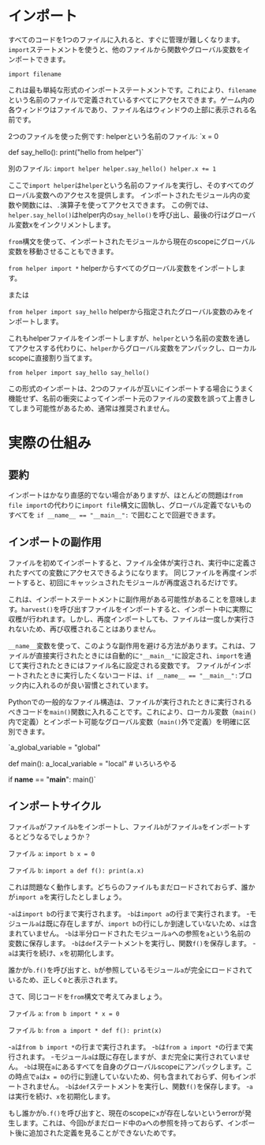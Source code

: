 # インポート
すべてのコードを1つのファイルに入れると、すぐに管理が難しくなります。
`import`ステートメントを使うと、他のファイルから関数やグローバル変数をインポートできます。

`import filename`

これは最も単純な形式のインポートステートメントです。これにより、`filename`という名前のファイルで定義されているすべてにアクセスできます。ゲーム内の各ウィンドウはファイルであり、ファイル名はウィンドウの上部に表示される名前です。

2つのファイルを使った例です:
helperという名前のファイル:
`x = 0

def say_hello():
    print("hello from helper")`

別のファイル:
`import helper
helper.say_hello()
helper.x += 1`

ここで`import helper`は`helper`という名前のファイルを実行し、そのすべてのグローバル変数へのアクセスを提供します。
インポートされたモジュール内の変数や関数には、`.`演算子を使ってアクセスできます。
この例では、`helper.say_hello()`はhelper内の`say_hello()`を呼び出し、最後の行はグローバル変数xをインクリメントします。

`from`構文を使って、インポートされたモジュールから現在のscopeにグローバル変数を移動させることもできます。

`from helper import *`
helperからすべてのグローバル変数をインポートします。

または

`from helper import say_hello`
helperから指定されたグローバル変数のみをインポートします。

これもhelperファイルをインポートしますが、`helper`という名前の変数を通してアクセスする代わりに、`helper`からグローバル変数をアンパックし、ローカルscopeに直接割り当てます。

`from helper import say_hello
say_hello()`

この形式のインポートは、2つのファイルが互いにインポートする場合にうまく機能せず、名前の衝突によってインポート元のファイルの変数を誤って上書きしてしまう可能性があるため、通常は推奨されません。

# 実際の仕組み

## 要約
インポートはかなり直感的でない場合がありますが、ほとんどの問題は`from file import`の代わりに`import file`構文に固執し、グローバル定義でないものすべてを
`if __name__ == "__main__":`
で囲むことで回避できます。

## インポートの副作用
ファイルを初めてインポートすると、ファイル全体が実行され、実行中に定義されたすべての変数にアクセスできるようになります。
同じファイルを再度インポートすると、初回にキャッシュされたモジュールが再度返されるだけです。

これは、インポートステートメントに副作用がある可能性があることを意味します。`harvest()`を呼び出すファイルをインポートすると、インポート中に実際に収穫が行われます。しかし、再度インポートしても、ファイルは一度しか実行されないため、再び収穫されることはありません。

`__name__`変数を使って、このような副作用を避ける方法があります。これは、ファイルが直接実行されたときには自動的に`"__main__"`に設定され、`import`を通じて実行されたときにはファイル名に設定される変数です。
ファイルがインポートされたときに実行したくないコードは、`if __name__ == "__main__":`ブロック内に入れるのが良い習慣とされています。

Pythonでの一般的なファイル構造は、ファイルが実行されたときに実行されるべきコードを`main()`関数に入れることです。これにより、ローカル変数（`main()`内で定義）とインポート可能なグローバル変数（`main()`外で定義）を明確に区別できます。

`a_global_variable = "global"

def main():
    a_local_variable = "local"
    # いろいろやる

if __name__ == "__main__":
    main()`

## インポートサイクル
ファイル`a`がファイル`b`をインポートし、ファイル`b`がファイル`a`をインポートするとどうなるでしょうか？

ファイル `a`:
`import b
x = 0`

ファイル `b`:
`import a
def f():
    print(a.x)`

これは問題なく動作します。どちらのファイルもまだロードされておらず、誰かが`import a`を実行したとしましょう。

-`a`は`import b`の行まで実行されます。
-`b`は`import a`の行まで実行されます。
-モジュール`a`は既に存在しますが、`import b`の行にしか到達していないため、`x`は含まれていません。
-`b`は半分ロードされたモジュール`a`への参照を`a`という名前の変数に保存します。
-`b`は`def`ステートメントを実行し、関数`f()`を保存します。
-`a`は実行を続け、`x`を初期化します。

誰かが`b.f()`を呼び出すと、`b`が参照しているモジュール`a`が完全にロードされているため、正しく`0`と表示されます。

さて、同じコードを`from`構文で考えてみましょう。

ファイル `a`:
`from b import *
x = 0`

ファイル `b`:
`from a import *
def f():
    print(x)`

-`a`は`from b import *`の行まで実行されます。
-`b`は`from a import *`の行まで実行されます。
-モジュール`a`は既に存在しますが、まだ完全に実行されていません。
-`b`は現在`a`にあるすべてを自身のグローバルscopeにアンパックします。この時点で`a`は`x = 0`の行に到達していないため、何も含まれておらず、何もインポートされません。
-`b`は`def`ステートメントを実行し、関数`f()`を保存します。
-`a`は実行を続け、`x`を初期化します。

もし誰かが`b.f()`を呼び出すと、現在のscopeに`x`が存在しないというerrorが発生します。これは、今回`b`がまだロード中の`a`への参照を持っておらず、インポート後に追加された定義を見ることができないためです。
